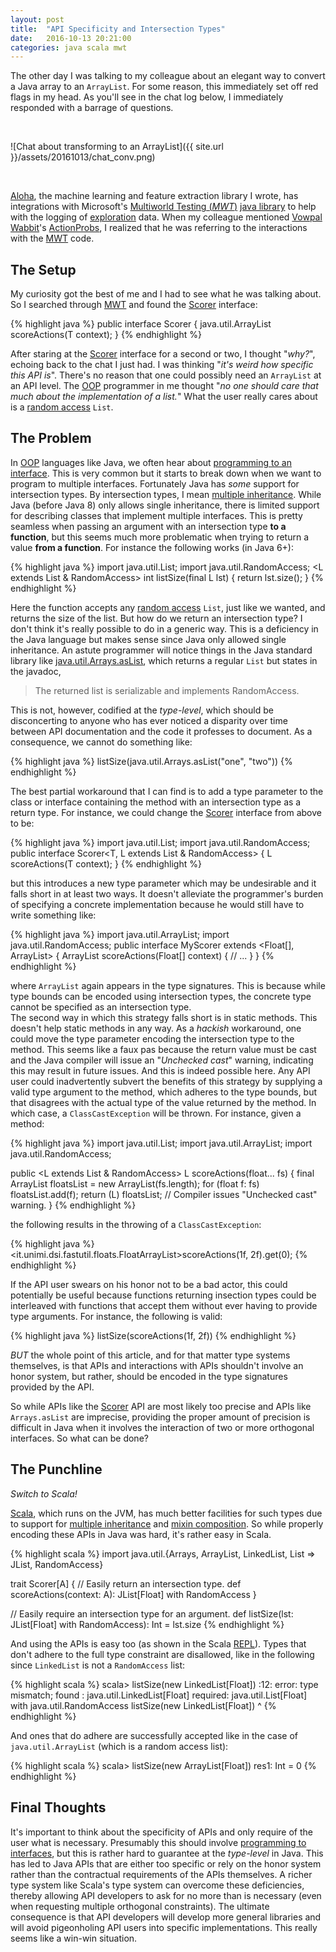 ```yaml
---
layout: post
title:  "API Specificity and Intersection Types"
date:   2016-10-13 20:21:00
categories: java scala mwt
---
```


The other day I was talking to my colleague about an elegant way to convert a Java array to an
`ArrayList`.  For some reason, this immediately set off red flags in my head.  As you'll see in
the chat log below, I immediately responded with a barrage of questions.

<br />

![Chat about transforming to an ArrayList]({{ site.url }}/assets/20161013/chat_conv.png)

<br />

[Aloha](https://github.com/eharmony/aloha), the machine learning and feature extraction
library I wrote, has integrations with Microsoft's
[Multiworld Testing (*MWT*)](http://mwtds.azurewebsites.net) 
[java library](https://github.com/Microsoft/mwt-ds-explore-java) to help with the logging of
[exploration](http://webdocs.cs.ualberta.ca/~sutton/book/ebook/node7.html) data.  When my
colleague mentioned [Vowpal Wabbit](https://github.com/JohnLangford/vowpal_wabbit/wiki)'s
[ActionProbs](https://github.com/JohnLangford/vowpal_wabbit/blob/master/java/src/main/java/vowpalWabbit/responses/ActionProbs.java), 
I realized that he was referring to the interactions with the
[MWT](http://mwtds.azurewebsites.net) code.  

## The Setup
My curiosity got the best of me and I had to see what he was talking about.  So I searched
through [MWT](https://github.com/Microsoft/mwt-ds-explore-java) and found the 
[Scorer](https://github.com/Microsoft/mwt-ds-explore-java/blob/master/src/main/java/com/mwt/scorers/Scorer.java) 
interface: 

{% highlight java %}
public interface Scorer<T> {
  java.util.ArrayList<Float> scoreActions(T context);
}
{% endhighlight %}

After staring at the 
[Scorer](https://github.com/Microsoft/mwt-ds-explore-java/blob/master/src/main/java/com/mwt/scorers/Scorer.java)
interface for a second or two, I thought "*why?*", echoing back to the chat I just had.  I was 
thinking "*it's weird how specific this API is*".  There's no reason that one could possibly
need an `ArrayList` at an API level.  The [OOP](https://en.wikipedia.org/wiki/Object-oriented_programming)
programmer in me thought "*no one should care that much about the implementation of a list.*"
What the user really cares about is a [random access](https://en.wikipedia.org/wiki/Random_access)
`List`.

## The Problem

In [OOP](https://en.wikipedia.org/wiki/Object-oriented_programming) languages like Java, we often
hear about 
[programming to an interface](http://stackoverflow.com/questions/383947/what-does-it-mean-to-program-to-an-interface#384067).
This is very common but it starts to break down when we want to program to multiple interfaces.
Fortunately Java has *some* support for intersection types. By intersection types, I mean
[multiple inheritance](https://en.wikipedia.org/wiki/Multiple_inheritance).  While Java (before 
Java 8) only allows single inheritance, there is limited support for describing classes that
implement multiple interfaces. This is pretty seamless when passing an argument with an 
intersection type **to a function**, but this seems much more problematic when trying to return 
a value **from a function**.  For instance the following works (in Java 6+):

{% highlight java %}
import java.util.List;
import java.util.RandomAccess;
<L extends List<Float> & RandomAccess> int listSize(final L lst) {
  return lst.size();
}
{% endhighlight %}

Here the function accepts any [random access](https://en.wikipedia.org/wiki/Random_access) `List`, 
just like we wanted, and returns the size of the list.  But how do we return an intersection type?
I don't think it's really possible to do in a generic way.  This is a deficiency in the Java 
language but makes sense since Java only allowed single inheritance.  An astute programmer will 
notice things in the Java standard library like 
[java.util.Arrays.asList](http://docs.oracle.com/javase/7/docs/api/java/util/Arrays.html#asList\(T...\)),
which returns a regular `List` but states in the javadoc,

> The returned list is serializable and implements RandomAccess.

This is not, however, codified at the *type-level*, which should be disconcerting to anyone 
who has ever noticed a disparity over time between API documentation and the code it professes 
to document.  As a consequence, we cannot do something like:

{% highlight java %}
listSize(java.util.Arrays.asList("one", "two"))
{% endhighlight %}

The best partial workaround that I can find is to add a type parameter to the class or interface 
containing the method with an intersection type as a return type.  For instance, we could change
the [Scorer](https://github.com/Microsoft/mwt-ds-explore-java/blob/master/src/main/java/com/mwt/scorers/Scorer.java) 
interface from above to be:

{% highlight java %}
import java.util.List;
import java.util.RandomAccess;
public interface Scorer<T, L extends List<Float> & RandomAccess> {
  L scoreActions(T context);
}
{% endhighlight %}

but this introduces a new type parameter which may be undesirable and it falls short in at least 
two ways.  It doesn't alleviate the programmer's burden of specifying a concrete implementation 
because he would still have to write something like:

{% highlight java %}
import java.util.ArrayList;
import java.util.RandomAccess;
public interface MyScorer extends <Float[], ArrayList<Float>> {
  ArrayList<Float> scoreActions(Float[] context) { 
    // ...
  }
}
{% endhighlight %}

where `ArrayList` again appears in the type signatures.  This is because while type bounds can be
encoded using intersection types, the concrete type cannot be specified as an intersection type.  
The second way in which this strategy falls short is in static methods.  This doesn't help static 
methods in any way.  As a *hackish* workaround, one could move the type parameter encoding the 
intersection type to the method.  This seems like a faux pas because the return value must be cast
and the Java compiler will issue an "*Unchecked cast*" warning, indicating this may result in future
issues.  And this is indeed possible here.  Any API user could inadvertently subvert the benefits 
of this strategy by supplying a valid type argument to the method, which adheres to the type bounds,
but that disagrees with the actual type of the value returned by the method.  In which case, a 
`ClassCastException` will be thrown. For instance, given a method:

{% highlight java %}
import java.util.List;
import java.util.ArrayList;
import java.util.RandomAccess;

public <L extends List<Float> & RandomAccess> L scoreActions(float... fs) {
  final ArrayList<Float> floatsList = new ArrayList<Float>(fs.length);
    for (float f: fs)
      floatsList.add(f);
    return (L) floatsList;  // Compiler issues "Unchecked cast" warning.
}
{% endhighlight %}

the following results in the throwing of a `ClassCastException`:

{% highlight java %}
<it.unimi.dsi.fastutil.floats.FloatArrayList>scoreActions(1f, 2f).get(0); 
{% endhighlight %}

If the API user swears on his honor not to be a bad actor, this could potentially be useful because 
functions returning insection types could be interleaved with functions that accept them without ever
having to provide type arguments.  For instance, the following is valid: 

{% highlight java %}
listSize(scoreActions(1f, 2f))
{% endhighlight %}

*BUT* the whole point of this article, and for that matter type systems themselves, is that APIs 
and interactions with APIs shouldn't involve an honor system, but rather, should be encoded in 
the type signatures provided by the API.

So while APIs like the
[Scorer](https://github.com/Microsoft/mwt-ds-explore-java/blob/master/src/main/java/com/mwt/scorers/Scorer.java)
API are most likely too precise and APIs like `Arrays.asList` are imprecise, providing the 
proper amount of precision is difficult in Java when it involves the interaction of two or more 
orthogonal interfaces.  So what can be done? 

## The Punchline

*Switch to Scala!*

[Scala](http://www.scala-lang.org), which runs on the JVM, has much better facilities for such types
due to support for [multiple inheritance](https://en.wikipedia.org/wiki/Multiple_inheritance) and 
[mixin composition](https://en.wikipedia.org/wiki/Mixin).  So while properly encoding these APIs in
Java was hard, it's rather easy in Scala.

{% highlight scala %}
import java.util.{Arrays, ArrayList, LinkedList, List => JList, RandomAccess}

trait Scorer[A] {
  // Easily return an intersection type.
  def scoreActions(context: A): JList[Float] with RandomAccess
}

// Easily require an intersection type for an argument.
def listSize(lst: JList[Float] with RandomAccess): Int = lst.size
{% endhighlight %}

And using the APIs is easy too (as shown in the Scala [REPL](https://en.wikipedia.org/wiki/Read–eval–print_loop)).
Types that don't adhere to the full type constraint are disallowed, like in the following since
`LinkedList` is not a `RandomAccess` list:

{% highlight scala %}
scala> listSize(new LinkedList[Float])
<console>:12: error: type mismatch;
 found   : java.util.LinkedList[Float]
 required: java.util.List[Float] with java.util.RandomAccess
              listSize(new LinkedList[Float])
                       ^
{% endhighlight %}

And ones that do adhere are successfully accepted like in the case of `java.util.ArrayList` (which 
is a random access list): 

{% highlight scala %}
scala> listSize(new ArrayList[Float])
res1: Int = 0
{% endhighlight %}

## Final Thoughts

It's important to think about the specificity of APIs and only require of the user what is 
necessary.  Presumably this should involve 
[programming to interfaces](http://stackoverflow.com/questions/383947/what-does-it-mean-to-program-to-an-interface#384067),
but this is rather hard to guarantee at the *type-level* in Java.  This has led to Java APIs that are
either too specific or rely on the honor system rather than the contractual requirements of the APIs
themselves.  A richer type system like Scala's type system can overcome these deficiencies, thereby 
allowing API developers to ask for no more than is necessary (even when requesting multiple orthogonal 
constraints).  The ultimate consequence is that API developers will develop more general libraries and will 
avoid pigeonholing API users into specific implementations.  This really seems like a win-win situation.
